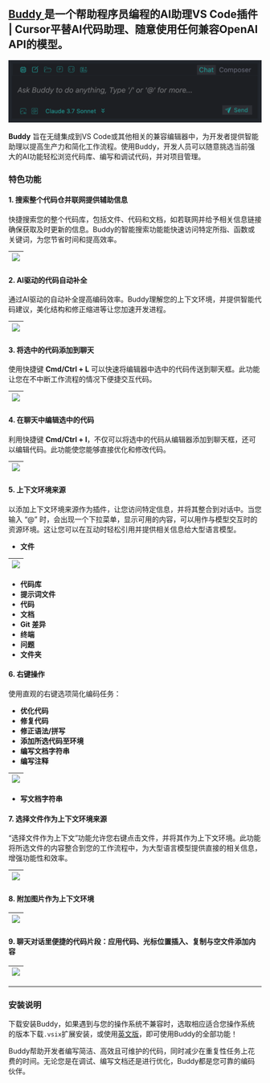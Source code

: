 ## [Buddy ](https://buddy.red)是一个帮助程序员编程的AI助理VS Code插件 | Cursor平替AI代码助理、随意使用任何兼容OpenAI API的模型。

![](./media/dd.png)

**Buddy** 旨在无缝集成到VS Code或其他相关的兼容编辑器中，为开发者提供智能助理以提高生产力和简化工作流程。使用Buddy，开发人员可以随意挑选当前强大的AI功能轻松浏览代码库、编写和调试代码，并对项目管理。

### 特色功能

#### **1. 搜索整个代码仓并联网提供辅助信息**
快捷搜索您的整个代码库，包括文件、代码和文档，如若联网并给予相关信息链接确保获取及时更新的信息。Buddy的智能搜索功能能快速访问特定所指、函数或关键词，为您节省时间和提高效率。

| ![](./media/searchRepoUrl.gif) |
| ---------------------------------------- |

#### **2. AI驱动的代码自动补全**  
通过AI驱动的自动补全提高编码效率。Buddy理解您的上下文环境，并提供智能代码建议，美化结构和修正缩进等让您加速开发进程。

| ![](./media/autoComplete.gif) |
| --------------------------------------- |

#### **3. 将选中的代码添加到聊天**

使用快捷键 **Cmd/Ctrl + L** 可以快速将编辑器中选中的代码传送到聊天框。此功能让您在不中断工作流程的情况下便捷交互代码。

| ![](./media/addSelectCode.gif) |
| ---------------------------------------- |

#### **4. 在聊天中编辑选中的代码**
利用快捷键 **Cmd/Ctrl + I**，不仅可以将选中的代码从编辑器添加到聊天框，还可以编辑代码。此功能使您能够直接优化和修改代码。

| ![](./media/editSelectCode.gif) |
| ----------------------------------------- |

#### **5. 上下文环境来源**

以添加上下文环境来源作为插件，让您访问特定信息，并将其整合到对话中。当您输入 “@” 时，会出现一个下拉菜单，显示可用的内容，可以用作与模型交互时的资源环境。这让您可以在互动时轻松引用并提供相关信息给大型语言模型。

- **文件**

| ![](./media/atFile.gif) |
| --------------------------------- |

- **代码库**
- **提示词文件**
- **代码**
- **文档**
- **Git 差异**
- **终端**
- **问题**
- **文件夹**

#### **6. 右键操作**  

使用直观的右键选项简化编码任务： 

- **优化代码**
- **修复代码**
- **修正语法/拼写**
- **添加所选代码至环境**
- **编写文档字符串**
- **编写注释**

| ![](./media/writeComments.gif) |
| ---------------------------------------- |

- **写文档字符串**

#### **7. 选择文件作为上下文环境来源**

“选择文件作为上下文”功能允许您右键点击文件，并将其作为上下文环境。此功能将所选文件的内容整合到您的工作流程中，为大型语言模型提供直接的相关信息，增强功能性和效率。

| ![](./media/FilesAsContext.gif) |
| ----------------------------------------- |

#### **8. 附加图片作为上下文环境**

| ![](./media/imageAsContext.gif) |
| ----------------------------------------- |

#### **9. 聊天对话里便捷的代码片段：应用代码、光标位置插入、复制与空文件添加内容**

| ![](./media/codeInteraction.gif) |
| ------------------------------------------ |

---

### 安装说明  
下载安装Buddy，如果遇到与您的操作系统不兼容时，选取相应适合您操作系统的版本下载`.vsix`扩展安装，或使用[英文版](https://open-vsx.org/extension/Buddy/buddy)，即可使用Buddy的全部功能！

Buddy帮助开发者编写简洁、高效且可维护的代码，同时减少在重复性任务上花费的时间。无论您是在调试、编写文档还是进行优化，Buddy都是您可靠的编码伙伴。
